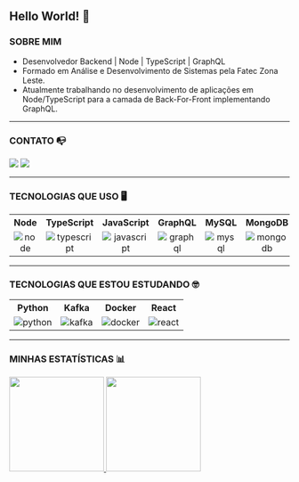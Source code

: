 
## Hello World! 🖖

### SOBRE MIM 
- Desenvolvedor Backend | Node | TypeScript | GraphQL
- Formado em Análise e Desenvolvimento de Sistemas pela Fatec Zona Leste.
- Atualmente trabalhando no desenvolvimento de aplicações em Node/TypeScript para a camada de Back-For-Front implementando GraphQL.

<hr>

### CONTATO 📭
<a href="mailto:gustavo.justo02@gmail.com" target="_blank"><img src="https://img.shields.io/badge/Gmail-D14836?style=for-the-badge&logo=gmail&logoColor=white"></a>
<a href="https://www.linkedin.com/in/gustavo-justo-miranda/" target="_blank"><img src="https://img.shields.io/badge/LinkedIn-0077B5?style=for-the-badge&logo=linkedin&logoColor=white"></a>

<hr>

### TECNOLOGIAS QUE USO 🖥️
<table style="text-align: center">
  <tr>
    <th>Node</th>
    <th>TypeScript</th>
    <th>JavaScript</th>
    <th>GraphQL</th>
    <th>MySQL</th>
    <th>MongoDB</th>
    <th>Jest</th>
  </tr>
  <tr>
    <td><img src="https://img.shields.io/badge/node.js-%23339933.svg?&style=for-the-badge&logo=node.js&logoColor=white" alt="node"</td>
    <td><img src="https://img.shields.io/badge/typescript-%233178C6.svg?&style=for-the-badge&logo=typescript&logoColor=white" alt="typescript"</td>
    <td><img src="https://img.shields.io/badge/JavaScript-F7DF1E?style=for-the-badge&logo=javascript&logoColor=black" alt="javascript"</td>
    <td><img src="https://img.shields.io/badge/-GraphQL-E10098?style=for-the-badge&logo=graphql&logoColor=white" alt="graphql"</td>
    <td><img src="https://img.shields.io/badge/MySQL-00000F?style=for-the-badge&logo=mysql&logoColor=white" alt="mysql"</td>    
    <td><img src="https://img.shields.io/badge/MongoDB-%234ea94b.svg?style=for-the-badge&logo=mongodb&logoColor=white" alt="mongodb"</td>
    <td><img src="https://img.shields.io/badge/Jest-C21325?style=for-the-badge&logo=jest&logoColor=white" alt="jest"</td>
  </tr>
  </table>
  <hr>

  ### TECNOLOGIAS QUE ESTOU ESTUDANDO 🤓
  <table style="text-align: center">
  <tr>
    <th>Python</th>
    <th>Kafka</th>
    <th>Docker</th>
    <th>React</th>
  </tr>
    
  <tr>
    <td><img src="https://img.shields.io/badge/Python-14354C?style=for-the-badge&logo=python&logoColor=white" alt="python"</td>
    <td><img src="https://img.shields.io/badge/Apache_Kafka-231F20?style=for-the-badge&logo=apache-kafka&logoColor=white" alt="kafka"</td>
    <td><img src="https://img.shields.io/badge/Docker-2CA5E0?style=for-the-badge&logo=docker&logoColor=white" alt="docker"</td>
    <td><img src="https://img.shields.io/badge/React-20232A?style=for-the-badge&logo=react&logoColor=61DAFB" alt="react"</td>
  </tr>
</table>

<hr>
 
### MINHAS ESTATÍSTICAS 📊
<a href="https://github.com/GJusto">
<img height="170em" src="https://github-readme-stats.vercel.app/api?username=GJusto&hide=prs,issues&show_icons=true&theme=dracula"/>
<img height="170em" src="https://github-readme-stats.vercel.app/api/top-langs/?username=GJusto&langs_count=6&layout=compact&theme=dracula"/>
